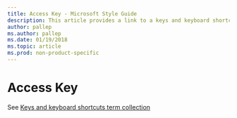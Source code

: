 ```yaml
---
title: Access Key - Microsoft Style Guide
description: This article provides a link to a keys and keyboard shortcuts term collection.
author: pallep
ms.author: pallep
ms.date: 01/19/2018
ms.topic: article
ms.prod: non-product-specific
---
```


# Access Key

See [Keys and keyboard shortcuts term collection](/style-guide/a-z-word-list-term-collections/term-collections/keys-keyboard-shortcuts)
